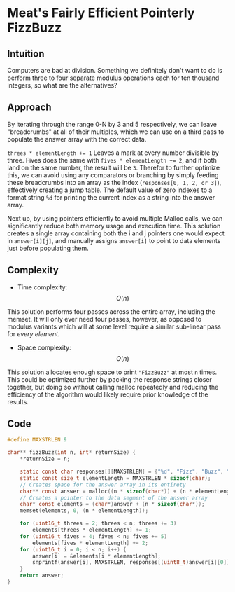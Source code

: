 # Meat's Fairly Efficient Pointerly FizzBuzz

## Intuition

Computers are bad at division. Something we definitely don't want to do is perform three to four separate modulus operations each for ten thousand integers, so what are the alternatives?

## Approach

By iterating through the range 0-N by 3 and 5 respectively, we can leave "breadcrumbs" at all of their multiples, which we can use on a third pass to populate the answer array with the correct data.

`threes * elementLength += 1` Leaves a mark at every number divisible by three. Fives does the same with `fives * elementLength += 2`, and if both land on the same number, the result will be `3`.
Therefor to further optimize this, we can avoid using any comparators or branching by simply feeding these breadcrumbs into an array as the index (`responses[0, 1, 2, or 3]`), effectively creating a jump table. The default value of zero indexes to a format string `%d` for printing the current index as a string into the answer array.

Next up, by using pointers efficiently to avoid multiple Malloc calls, we can significantly reduce both memory usage and execution time. This solution creates a single array containing both the i and j pointers one would expect in `answer[i][j]`, and manually assigns `answer[i]` to point to data elements just before populating them.

## Complexity

- Time complexity: $$O(n)$$

This solution performs four passes across the entire array, including the memset. It will only ever need four passes, however, as opposed to modulus variants which will at some level require a similar sub-linear pass for *every element.*
<!-- Add your time complexity here, e.g. $$O(n)$$ -->

- Space complexity: $$O(n)$$
<!-- Add your space complexity here, e.g. $$O(n)$$ -->

This solution allocates enough space to print `"FizzBuzz"` at most `n` times. This could be optimized further by packing the response strings closer together, but doing so without calling malloc repeatedly and reducing the efficiency of the algorithm would likely require prior knowledge of the results.

## Code

```c []
#define MAXSTRLEN 9

char** fizzBuzz(int n, int* returnSize) {
    *returnSize = n;

    static const char responses[][MAXSTRLEN] = {"%d", "Fizz", "Buzz", "FizzBuzz"};
    static const size_t elementLength = MAXSTRLEN * sizeof(char);
    // Creates space for the answer array in its entirety
    char** const answer = malloc((n * sizeof(char*)) + (n * elementLength));
    // Creates a pointer to the data segment of the answer array
    char* const elements = (char*)answer + (n * sizeof(char*));
    memset(elements, 0, (n * elementLength));

    for (uint16_t threes = 2; threes < n; threes += 3)
        elements[threes * elementLength] += 1;
    for (uint16_t fives = 4; fives < n; fives += 5)
        elements[fives * elementLength] += 2;
    for (uint16_t i = 0; i < n; i++) {
        answer[i] = &elements[i * elementLength];
        snprintf(answer[i], MAXSTRLEN, responses[(uint8_t)answer[i][0]], i + 1);
    }
    return answer;
}
```
